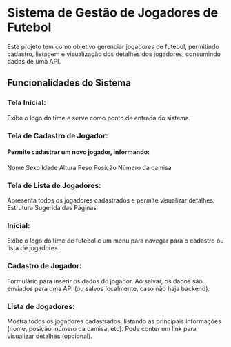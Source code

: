 # Sistema de Gestão de Jogadores de Futebol
Este projeto tem como objetivo gerenciar jogadores de futebol, permitindo cadastro, listagem e visualização dos detalhes dos jogadores, consumindo dados de uma API.

## Funcionalidades do Sistema
### Tela Inicial: 
Exibe o logo do time e serve como ponto de entrada do sistema.
### Tela de Cadastro de Jogador: 
#### Permite cadastrar um novo jogador, informando:
Nome
Sexo
Idade
Altura
Peso
Posição
Número da camisa

### Tela de Lista de Jogadores: 
Apresenta todos os jogadores cadastrados e permite visualizar detalhes.
Estrutura Sugerida das Páginas

### Inicial:
Exibe o logo do time de futebol e um menu para navegar para o cadastro ou lista de jogadores.

### Cadastro de Jogador:
Formulário para inserir os dados do jogador. Ao salvar, os dados são enviados para uma API (ou salvos localmente, caso não haja backend).

### Lista de Jogadores:
Mostra todos os jogadores cadastrados, listando as principais informações (nome, posição, número da camisa, etc). Pode conter um link para visualizar detalhes (opcional).
